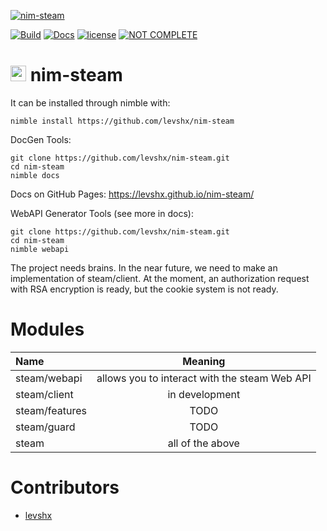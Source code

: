[![nim-steam](https://socialify.git.ci/levshx/nim-steam/image?description=1&descriptionEditable=Steam%20Network%20Library&font=Inter&forks=1&logo=https%3A%2F%2Fraw.githubusercontent.com%2Flevshx%2Fnim-steam%2Fmain%2Fresources%2Fnim-steam.png%3Fraw%3Dtrue&owner=1&pattern=Floating%20Cogs&pulls=1&stargazers=1&theme=Dark)](https://github.com/levshx/nim-steam)


[![Build](https://github.com/levshx/nim-steam/actions/workflows/build_ci.yml/badge.svg)](https://github.com/levshx/nim-steam/actions/workflows/build_ci.yml)
[![Docs](https://github.com/levshx/nim-steam/actions/workflows/docs_ci.yml/badge.svg)](https://github.com/levshx/nim-steam/actions/workflows/docs_ci.yml)
[![license](https://img.shields.io/github/license/mashape/apistatus.svg)](LICENSE)
[![NOT COMPLETE](https://img.shields.io/static/v1?label=WARNING&message=This%20library%20is%20still%20in%20heavy%20development&color=red)](https://github.com/levshx/nim-steam)

# <img src="http://forum.nim-lang.org/images/logo.png" style="height: 25px;"> nim-steam 

It can be installed through nimble with:

```
nimble install https://github.com/levshx/nim-steam
```

DocGen Tools:

```
git clone https://github.com/levshx/nim-steam.git
cd nim-steam
nimble docs
```
Docs on GitHub Pages:
https://levshx.github.io/nim-steam/

WebAPI Generator Tools (see more in docs):
```
git clone https://github.com/levshx/nim-steam.git
cd nim-steam
nimble webapi 
```

The project needs brains. In the near future, we need to make an implementation of steam/client. At the moment, an authorization request with RSA encryption is ready, but the cookie system is not ready.

# Modules

| Name          | Meaning         |
|:------------- |:---------------:|
| steam/webapi  | allows you to interact with the steam Web API |
| steam/client  | in development  |
| steam/features| TODO |
| steam/guard   | TODO  |
| steam         | all of the above |



# Contributors

- [levshx](https://github.com/levshx)
